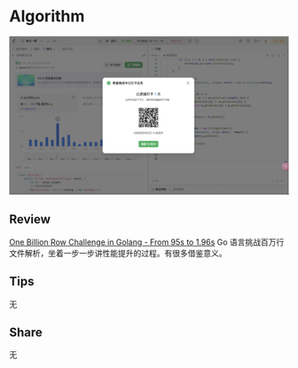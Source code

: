 # Algorithm

![yueqingming-2024-12-29](../../images/temp/yueqingming-2024-12-29.jpg)

## Review

[One Billion Row Challenge in Golang - From 95s to 1.96s](https://r2p.dev/b/2024-03-18-1brc-go/)
Go 语言挑战百万行文件解析，坐着一步一步讲性能提升的过程。有很多借鉴意义。

## Tips

无

## Share

无
